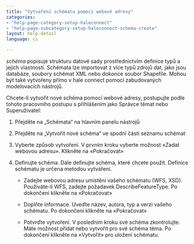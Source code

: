 ```yaml
---
title: "Vytvoření schématu pomocí webové adresy"
categories:
- "help-page-category-setup-haleconnect"
- "help-page-subcategory-setup-haleconnect-schema-create"
layout: help-detail
language: cs

---
```


*schéma* popisuje strukturu datové sady prostřednictvím definice typů a jejich vlastností. Schémata lze importovat z více typů zdrojů dat, jako jsou databáze, soubory schémat XML nebo dokonce soubor Shapefile. Mohou být také vytvořeny přímo v hale connect pomocí zabudovaných modelovacích nástrojů.

Chcete-li vytvořit nové schéma pomocí webové adresy, postupujte podle tohoto pracovního postupu s přihlášením jako Správce témat nebo Superuživatel:

1.	Přejděte na „Schémata“ na hlavním panelu nástrojů
2.  Přejděte na „Vytvořit nové schéma“ ve spodní části seznamu schémat
3.  Vyberte způsob vytvoření. V prvním kroku vyberte možnost &laquo;Zadat webovou adresu&raquo;. Klikněte na &laquo;Pokračovat&raquo;
4.  Definujte schéma. Dále definujte schéma, které chcete použít. Definice schématu je určena metodou vytváření.

    * Zadejte webovou adresu umístění vašeho schématu (WFS, XSD). Používáte-li WFS, zadejte požadavek DescribeFeatureType. Po dokončení klikněte na &laquo;Pokračovat&raquo;

    * Doplňte informace. Uveďte název, autora, typ a verzi vašeho schématu. Po dokončení klikněte na &laquo;Pokračovat&raquo;

    * Potvrďte vytvoření. V posledním kroku své schéma zkontrolujte. Máte možnost přidat nebo vytvořit pro své schéma téma. Po dokončení klikněte na &laquo;Vytvořit&raquo; pro uložení schématu.
